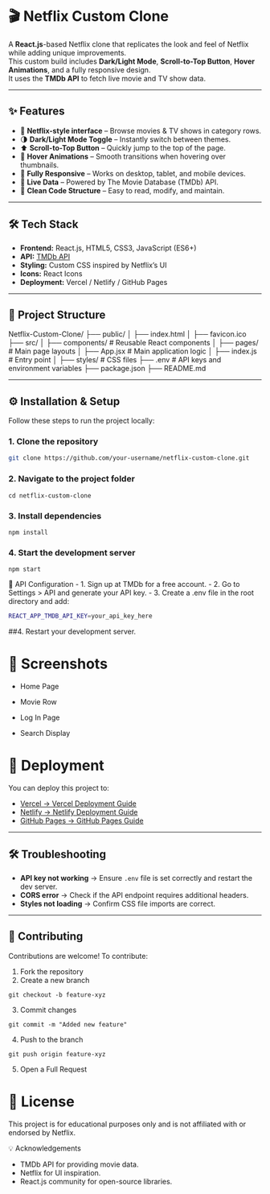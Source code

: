 # 🎬 Netflix Custom Clone

A **React.js**-based Netflix clone that replicates the look and feel of Netflix while adding unique improvements.  
This custom build includes **Dark/Light Mode**, **Scroll-to-Top Button**, **Hover Animations**, and a fully responsive design.  
It uses the **TMDb API** to fetch live movie and TV show data.

---

## ✨ Features
- 🎥 **Netflix-style interface** – Browse movies & TV shows in category rows.
- 🌗 **Dark/Light Mode Toggle** – Instantly switch between themes.
- ⬆ **Scroll-to-Top Button** – Quickly jump to the top of the page.
- 🎨 **Hover Animations** – Smooth transitions when hovering over thumbnails.
- 📱 **Fully Responsive** – Works on desktop, tablet, and mobile devices.
- 🔗 **Live Data** – Powered by The Movie Database (TMDb) API.
- 📂 **Clean Code Structure** – Easy to read, modify, and maintain.

---

## 🛠 Tech Stack
- **Frontend:** React.js, HTML5, CSS3, JavaScript (ES6+)
- **API:** [TMDb API](https://www.themoviedb.org/documentation/api)
- **Styling:** Custom CSS inspired by Netflix’s UI
- **Icons:** React Icons
- **Deployment:** Vercel / Netlify / GitHub Pages

---

## 📂 Project Structure
Netflix-Custom-Clone/
├── public/
│   ├── index.html
│   ├── favicon.ico
├── src/
│   ├── components/     # Reusable React components
│   ├── pages/          # Main page layouts
│   ├── App.jsx         # Main application logic
│   ├── index.js        # Entry point
│   ├── styles/         # CSS files
├── .env                # API keys and environment variables
├── package.json
├── README.md

---

## ⚙️ Installation & Setup
Follow these steps to run the project locally:

### 1. Clone the repository
```bash
git clone https://github.com/your-username/netflix-custom-clone.git
```
### 2. Navigate to the project folder
```
cd netflix-custom-clone
```
### 3. Install dependencies
```
npm install
```
### 4. Start the development server
```
npm start
````
🔑 API Configuration
	- 1.	Sign up at TMDb for a free account.
	- 2.	Go to Settings > API and generate your API key.
	- 3.	Create a .env file in the root directory and add:

```bash
REACT_APP_TMDB_API_KEY=your_api_key_here
```
##4.	Restart your development server.

# 📸 Screenshots

- Home Page

- Movie Row

- Log In Page

- Search Display

# 🚀 Deployment

You can deploy this project to:

- [Vercel → Vercel Deployment Guide](https://vercel.com/docs)
- [Netlify → Netlify Deployment Guide](https://docs.netlify.com/)
- [GitHub Pages → GitHub Pages Guide](https://pages.github.com/)

---

## 🛠 Troubleshooting

- **API key not working** → Ensure `.env` file is set correctly and restart the dev server.
- **CORS error** → Check if the API endpoint requires additional headers.
- **Styles not loading** → Confirm CSS file imports are correct.

---

## 🤝 Contributing

Contributions are welcome! To contribute:

1. Fork the repository
2. Create a new branch  
```
git checkout -b feature-xyz
```
3. Commit changes
```
git commit -m "Added new feature"
```
4. Push to the branch
```
git push origin feature-xyz
```
5. Open a Full Request


# 📜 License

This project is for educational purposes only and is not affiliated with or endorsed by Netflix.


💡 Acknowledgements
- TMDb API for providing movie data.
- Netflix for UI inspiration.
- React.js community for open-source libraries.
